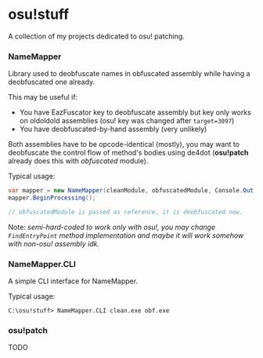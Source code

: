 # osu!stuff
A collection of my projects dedicated to osu! patching.

### NameMapper
Library used to deobfuscate names in obfuscated assembly while having a deobfuscated one already.

This may be useful if:
* You have EazFuscator key to deobfuscate assembly but key only works on oldoldold assemblies (osu! key was changed after `target=3097`)
* You have deobfuscated-by-hand assembly (very unlikely)

Both assemblies have to be opcode-identical (mostly), you may want to deobfuscate the control flow of method's bodies using de4dot (**osu!patch** already does this with *obfuscated* module).

Typical usage:
```csharp
var mapper = new NameMapper(cleanModule, obfuscatedModule, Console.Out);
mapper.BeginProcessing();

// obfuscatedModule is passed as reference, it is deobfuscated now.
```

Note: _semi-hard-coded to work only with osu!, you may change `FindEntryPoint` method implementation and maybe it will work somehow with non-osu! assembly idk._

### NameMapper.CLI
A simple CLI interface for NameMapper.

Typical usage:
```
C:\osu!stuff> NameMapper.CLI clean.exe obf.exe
```

### osu!patch
TODO
